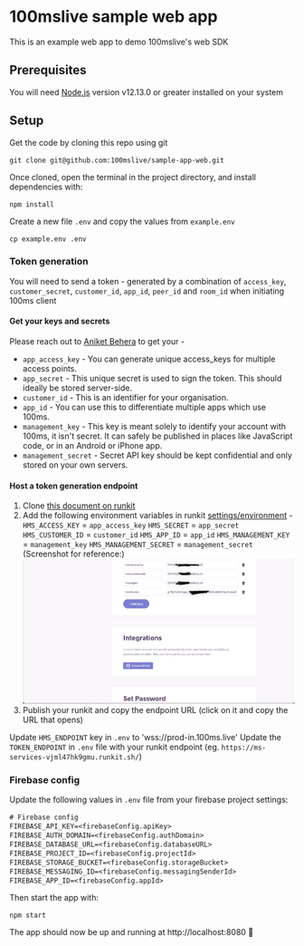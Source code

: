 # 100mslive sample web app

This is an example web app to demo 100mslive's web SDK

## Prerequisites

You will need [Node.js](https://nodejs.org) version v12.13.0 or greater installed on your system

## Setup

Get the code by cloning this repo using git

```
git clone git@github.com:100mslive/sample-app-web.git
```

Once cloned, open the terminal in the project directory, and install dependencies with:

```
npm install
```

Create a new file `.env` and copy the values from `example.env`

```
cp example.env .env
```

### Token generation

You will need to send a token - generated by a combination of `access_key`, `customer_secret`, `customer_id`, `app_id`, `peer_id` and `room_id` when initiating 100ms client

#### Get your keys and secrets

Please reach out to [Aniket Behera](mailto:aniket@100ms.live) to get your -
- `app_access_key` - You can generate unique access_keys for multiple access points.
- `app_secret` - This unique secret is used to sign the token. This should ideally be stored server-side.
- `customer_id` - This is an identifier for your organisation.
- `app_id` - You can use this to differentiate multiple apps which use 100ms.
- `management_key` - This key is meant solely to identify your account with 100ms, it isn't secret. It can safely be published in places like JavaScript code, or in an Android or iPhone app.
- `management_secret` - Secret API key should be kept confidential and only stored on your own servers. 

#### Host a token generation endpoint

1. Clone [this document on runkit](https://runkit.com/apnerve/100ms-services)
2. Add the following environment variables in runkit [settings/environment](https://runkit.com/settings/environment)  - 
`HMS_ACCESS_KEY` =  `app_access_key`
`HMS_SECRET` =  `app_secret`
`HMS_CUSTOMER_ID` = `customer_id`
`HMS_APP_ID` =  `app_id`
`HMS_MANAGEMENT_KEY` = `management_key`
`HMS_MANAGEMENT_SECRET` = `management_secret`
(Screenshot for reference:)
![runkit screenshot](./.github/screenshots/runkit-screenshot.png?raw=true)
3. Publish your runkit and copy the endpoint URL (click on it and copy the URL that opens)

Update `HMS_ENDPOINT` key in `.env` to 'wss://prod-in.100ms.live'
Update the `TOKEN_ENDPOINT` in `.env` file with your runkit endpoint (eg. `https://ms-services-vjml47hk9gmu.runkit.sh/`)

### Firebase config

Update the following values in `.env` file from your firebase project settings:

```
# Firebase config
FIREBASE_API_KEY=<firebaseConfig.apiKey>
FIREBASE_AUTH_DOMAIN=<firebaseConfig.authDomain>
FIREBASE_DATABASE_URL=<firebaseConfig.databaseURL>
FIREBASE_PROJECT_ID=<firebaseConfig.projectId>
FIREBASE_STORAGE_BUCKET=<firebaseConfig.storageBucket>
FIREBASE_MESSAGING_ID=<firebaseConfig.messagingSenderId>
FIREBASE_APP_ID=<firebaseConfig.appId>
```

Then start the app with:

```
npm start
```

The app should now be up and running at http://localhost:8080 🚀
